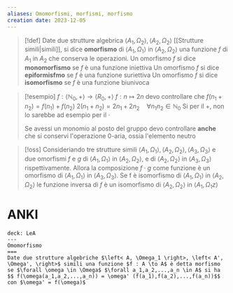 ```yaml
---
aliases: Omomorfismi, morfismi, morfismo
creation date: 2023-12-05
---
```



> [!def] 
> Date due strutture algebrica $\left< A_{1},\Omega_{2} \right>,\left< A_{2},\Omega_{2} \right>$ [[Strutture simili|simili]], si dice **omorfismo** di $\left< A_{1},\Omega_{1} \right>$ in $\left< A_{2},\Omega_{2} \right>$ una funzione $f$ di $A_{1}$ in $A_{2}$ che conserva le operazioni.
> Un omorfismo $f$ si dice **monomorfismo** se $f$ è una funzione iniettiva
> Un omorfismo $f$ si dice **epiformisfmo** se $f$ è una funzione suriettiva
> Un omorfismo $f$ si dice **isomorfismo** se $f$ è una funzione biunivoca


>[!esempio]
>$f : \left< \mathbb{N}_{0} , + \right> \to \left< R_{0}, + \right>$
>$f: n \mapsto 2n$
>devo controllare che
>$f(n_{1} + n_{2}) = f(n_{1}) + f(n_{2})$
>$2(n_{1}+n_{2})=2n_{1} + 2n_{2} \quad\forall n_{1}n_{2} \in \mathbb{N}_{0}$
>Si per il +, non lo sarebbe ad esempio per il $\cdot$
>
>Se avessi un monomio al posto del gruppo devo controllare **anche** che si conservi l'operazione 0-aria, ossia l'elemento neutro

>[!oss]
>Consideriando tre strutture simili $\left< A_{1},\Omega_{1} \right>,\left< A_{2},\Omega_{2} \right>,\left< A_{3},\Omega_{3} \right>$ e due omorfismi $f$ e $g$ di $\left< A_{1},\Omega_{1} \right>$ in $\left< A_{2},\Omega_{2} \right>$, e di $\left< A_{2},\Omega_{2} \right>$ in $\left< A_{3},\Omega_{3} \right>$ rispettivamente. Allora la composizione $f\cdot g$ come funzione è un omorfismo di $\left< A_{1}, \Omega_{1} \right>$ in $\left< A_{3},\Omega_{3} \right>$.
>Se f è isomorfismo di $\left< A_{1},\Omega_{1} \right>$ in $\left< A_{2},\Omega_{2} \right>$ le funzione inversa di $f$ è un isomorfismo di $\left< A_{2},\Omega_{2} \right>$ in $\left< A_{1},\Omega_{1}z \right>$


# ANKI

```anki
deck: LeA
---
Omomorfismo
===
Date due strutture algebriche $\left< A, \Omega_1 \right>, \left< A', \Omega', \right>$ simili una funzione $f : A \to A$ è detta morfismo se $\forall \omega \in \Omega$ $\forall a_1,a_2,...,a_n \in A$ si ha
$$ f(\omega(a_1,a_2,...,a_n)) = \omega' (f(a_1),f(a_2),...,f(a_n))$$
con $\omega' = f(\omega)$
```
